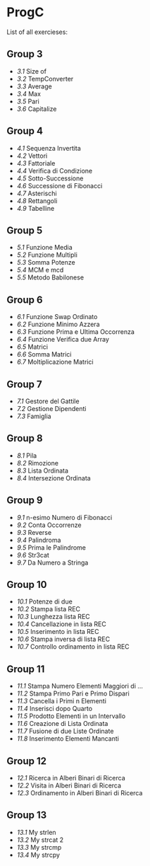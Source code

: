 # ProgC

List of all exercieses:


## Group 3
* *3.1* Size of
* *3.2* TempConverter
* *3.3* Average
* *3.4* Max
* *3.5* Pari
* *3.6* Capitalize

## Group 4
* *4.1* Sequenza Invertita
* *4.2* Vettori
* *4.3* Fattoriale
* *4.4* Verifica di Condizione
* *4.5* Sotto-Successione
* *4.6* Successione di Fibonacci
* *4.7* Asterischi
* *4.8* Rettangoli
* *4.9* Tabelline

## Group 5
* *5.1* Funzione Media
* *5.2* Funzione Multipli
* *5.3* Somma Potenze
* *5.4* MCM e mcd
* *5.5* Metodo Babilonese

## Group 6
* *6.1* Funzione Swap Ordinato
* *6.2* Funzione Minimo Azzera
* *6.3* Funzione Prima e Ultima Occorrenza
* *6.4* Funzione Verifica due Array
* *6.5* Matrici
* *6.6* Somma Matrici
* *6.7* Moltiplicazione Matrici

## Group 7
* *7.1* Gestore del Gattile
* *7.2* Gestione Dipendenti
* *7.3* Famiglia

## Group 8
* *8.1* Pila
* *8.2* Rimozione
* *8.3* Lista Ordinata
* *8.4* Intersezione Ordinata

## Group 9
* *9.1* n-esimo Numero di Fibonacci
* *9.2* Conta Occorrenze
* *9.3* Reverse
* *9.4* Palindroma
* *9.5* Prima le Palindrome
* *9.6* Str3cat
* *9.7* Da Numero a Stringa

## Group 10
* *10.1* Potenze di due
* *10.2* Stampa lista REC
* *10.3* Lunghezza lista REC
* *10.4* Cancellazione in lista REC
* *10.5* Inserimento in lista REC
* *10.6* Stampa inversa di lista REC
* *10.7* Controllo ordinamento in lista REC

## Group 11
* *11.1* Stampa Numero Elementi Maggiori di …
* *11.2* Stampa Primo Pari e Primo Dispari
* *11.3* Cancella i Primi n Elementi
* *11.4* Inserisci dopo Quarto
* *11.5* Prodotto Elementi in un Intervallo
* *11.6* Creazione di Lista Ordinata
* *11.7* Fusione di due Liste Ordinate
* *11.8* Inserimento Elementi Mancanti

## Group 12
* *12.1* Ricerca in Alberi Binari di Ricerca
* *12.2* Visita in Alberi Binari di Ricerca
* *12.3* Ordinamento in Alberi Binari di Ricerca

## Group 13
* *13.1* My strlen
* *13.2* My strcat 2
* *13.3* My strcmp
* *13.4* My strcpy
